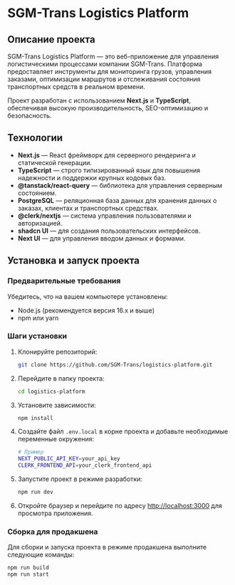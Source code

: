 # SGM-Trans Logistics Platform

## Описание проекта

SGM-Trans Logistics Platform — это веб-приложение для управления логистическими процессами компании SGM-Trans. Платформа предоставляет инструменты для мониторинга грузов, управления заказами, оптимизации маршрутов и отслеживания состояния транспортных средств в реальном времени.

Проект разработан с использованием **Next.js** и **TypeScript**, обеспечивая высокую производительность, SEO-оптимизацию и безопасность.

## Технологии

- **Next.js** — React фреймворк для серверного рендеринга и статической генерации.
- **TypeScript** — строго типизированный язык для повышения надежности и поддержки крупных кодовых баз.
- **@tanstack/react-query** — библиотека для управления серверным состоянием.
- **PostgreSQL** — реляционная база данных для хранения данных о заказах, клиентах и транспортных средствах.
- **@clerk/nextjs** — система управления пользователями и авторизацией.
- **shadcn UI** — для создания пользовательских интерфейсов.
- **Next UI** — для управления вводом данных и формами.

## Установка и запуск проекта

### Предварительные требования

Убедитесь, что на вашем компьютере установлены:

- Node.js (рекомендуется версия 16.x и выше)
- npm или yarn

### Шаги установки

1. Клонируйте репозиторий:

    ```bash
    git clone https://github.com/SGM-Trans/logistics-platform.git
    ```

2. Перейдите в папку проекта:

    ```bash
    cd logistics-platform
    ```

3. Установите зависимости:

    ```bash
    npm install
    ```

4. Создайте файл `.env.local` в корне проекта и добавьте необходимые переменные окружения:

    ```bash
    # Пример
    NEXT_PUBLIC_API_KEY=your_api_key
    CLERK_FRONTEND_API=your_clerk_frontend_api
    ```

5. Запустите проект в режиме разработки:

    ```bash
    npm run dev
    ```

6. Откройте браузер и перейдите по адресу [http://localhost:3000](http://localhost:3000) для просмотра приложения.

### Сборка для продакшена

Для сборки и запуска проекта в режиме продакшена выполните следующие команды:

```bash
npm run build
npm run start
